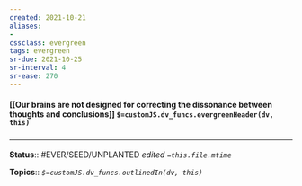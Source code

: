 ```yaml
---
created: 2021-10-21
aliases:
- 
cssclass: evergreen
tags: evergreen
sr-due: 2021-10-25
sr-interval: 4
sr-ease: 270
---
```

#### [[Our brains are not designed for correcting the dissonance between thoughts and conclusions]] `$=customJS.dv_funcs.evergreenHeader(dv, this)`


### <hr class="footnote"/>

**Status**:: #EVER/SEED/UNPLANTED
*edited `=this.file.mtime`*

**Topics**::
*`$=customJS.dv_funcs.outlinedIn(dv, this)`*

